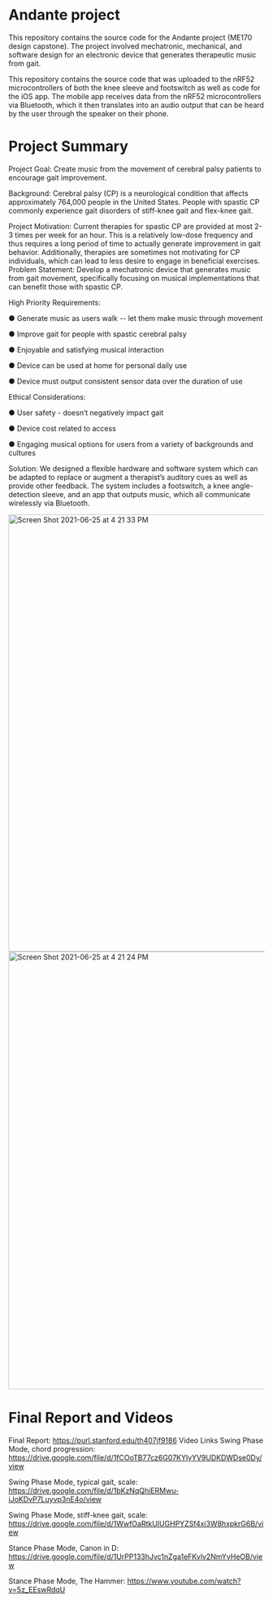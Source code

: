 # Andante project

This repository contains the source code for the Andante project (ME170 design capstone). The project involved mechatronic, mechanical, and software design for an electronic device that generates therapeutic music from gait.


This repository contains the source code that was uploaded to the nRF52 microcontrollers of both the knee sleeve and footswitch as well as code for the iOS app.
The mobile app receives data from the nRF52 microcontrollers via Bluetooth, which it then
translates into an audio output that can be heard by the user through the speaker on their phone.



# Project Summary

Project Goal: Create music from the movement of cerebral palsy patients to encourage gait
improvement.

Background: Cerebral palsy (CP) is a neurological condition that affects approximately 764,000
people in the United States. People with spastic CP commonly experience gait disorders of
stiff-knee gait and flex-knee gait.

Project Motivation: Current therapies for spastic CP are provided at most 2-3 times per week
for an hour. This is a relatively low-dose frequency and thus requires a long period of time to
actually generate improvement in gait behavior. Additionally, therapies are sometimes not
motivating for CP individuals, which can lead to less desire to engage in beneficial exercises.
Problem Statement: Develop a mechatronic device that generates music from gait movement,
specifically focusing on musical implementations that can benefit those with spastic CP.

High Priority Requirements:

  ● Generate music as users walk -- let them make music through movement

  ● Improve gait for people with spastic cerebral palsy

  ● Enjoyable and satisfying musical interaction

  ● Device can be used at home for personal daily use

  ● Device must output consistent sensor data over the duration of use

Ethical Considerations:

  ● User safety - doesn’t negatively impact gait

  ● Device cost related to access

  ● Engaging musical options for users from a variety of backgrounds and cultures

Solution: We designed a flexible hardware and software system which can be adapted to replace
or augment a therapist’s auditory cues as well as provide other feedback. The system includes a
footswitch, a knee angle-detection sleeve, and an app that outputs music, which all communicate wirelessly via Bluetooth.

<img width="861" alt="Screen Shot 2021-06-25 at 4 21 33 PM" src="https://user-images.githubusercontent.com/71303021/123486328-6ee03280-d5d1-11eb-97b1-396c7b43f2cb.png">
<img width="862" alt="Screen Shot 2021-06-25 at 4 21 24 PM" src="https://user-images.githubusercontent.com/71303021/123486334-730c5000-d5d1-11eb-8424-940840459898.png">

# Final Report and Videos
Final Report: https://purl.stanford.edu/th407jf9186
Video Links
Swing Phase Mode, chord progression: https://drive.google.com/file/d/1fCOoTB77cz6G07KYIyYV9UDKDWDse0Dy/view

Swing Phase Mode, typical gait, scale: https://drive.google.com/file/d/1bKzNqQhiERMwu-iJoKDvP7Luyvp3nE4o/view

Swing Phase Mode, stiff-knee gait, scale: https://drive.google.com/file/d/1WwfOaRtkUIUGHPYZSf4xi3W8hxpkrG6B/view

Stance Phase Mode, Canon in D: https://drive.google.com/file/d/1UrPP133hJvc1nZga1eFKvlv2NmYvHeOB/view

Stance Phase Mode, The Hammer: https://www.youtube.com/watch?v=5z_EEswRdqU
